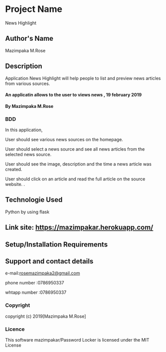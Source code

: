# Project Name

News Highlight

## Author's Name

Mazimpaka M.Rose

## Description

Application News Highlight  will help people to list and preview news articles from various sources.   

#### An applicatin allows to the user to views news , 19 february 2019

#### By **Mazimpaka M.Rose**

### BDD

In this application,

User should see various news sources on the homepage.

User should select a news source and see all news articles from the selected news source.

User should  see the image, description and the time a news article was created.

User should click on an article and read the full article on the source website.  .


## Technologie Used

Python by using flask

## Link site: https://mazimpakar.herokuapp.com/
## Setup/Installation Requirements

## Support and contact details

e-mail:rosemazimpaka2@gmail.com

phone number :0786950337

whtapp number :0786950337

### Copyright

copyright (c) 2019[Mazimpaka M.Rose]

### Licence

This software mazimpakar/Password Locker is licensed under the MIT License
